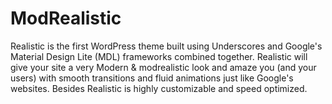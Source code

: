 # ModRealistic
Realistic is the first WordPress theme built using Underscores and Google's Material Design Lite (MDL) frameworks combined together. Realistic will give your site a very Modern & modrealistic look and amaze you (and your users) with smooth transitions and fluid animations just like Google's websites. Besides Realistic is highly customizable and speed optimized.
